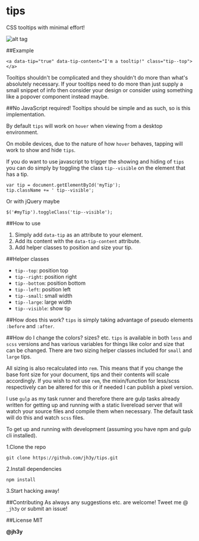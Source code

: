 tips
===
CSS tooltips with minimal effort!

![alt tag](https://raw.github.com/jh3y/pics/master/tips/tips.png)

##Example

    <a data-tip="true" data-tip-content="I'm a tooltip!" class="tip--top"></a>

Tooltips shouldn't be complicated and they shouldn't do more than what's absolutely necessary. If your tooltips need to do more than just supply a small snippet of info then consider your design or consider using something like a popover component instead maybe.

##No JavaScript required!
Tooltips should be simple and as such, so is this implementation.

By default `tips` will work on `hover` when viewing from a desktop environment.

On mobile devices, due to the nature of how `hover` behaves, tapping will work to show and hide `tips`.

If you do want to use javascript to trigger the showing and hiding of `tips` you can do simply by toggling the class `tip--visible` on the element that has a tip.

    var tip = document.getElementById('myTip');
    tip.className += ' tip--visible';

Or with jQuery maybe

    $('#myTip').toggleClass('tip--visible');

##How to use
1. Simply add `data-tip` as an attribute to your element.
2. Add its content with the `data-tip-content` attribute.
3. Add helper classes to position and size your tip.

##Helper classes
* `tip--top`: position top
* `tip--right`: position right
* `tip--bottom`: position bottom
* `tip--left`: position left
* `tip--small`: small width
* `tip--large`: large width
* `tip--visible`: show tip

##How does this work?
`tips` is simply taking advantage of pseudo elements `:before` and `:after`.

##How do I change the colors? sizes? etc.
`tips` is available in both `less` and `scss` versions and has various variables for things like color and size that can be changed. There are two sizing helper classes included for `small` and `large` tips.

All sizing is also recalculated into `rem`. This means that if you change the base font size for your document, tips and their contents will scale accordingly. If you wish to not use `rem`, the mixin/function for less/scss respectively can be altered for this or if needed I can publish a pixel version.

I use `gulp` as my task runner and therefore there are gulp tasks already written for getting up and running with a static livereload server that will watch your source files and compile them when necessary. The default task will do this and watch `scss` files.

To get up and running with development (assuming you have npm and gulp cli installed).

1.Clone the repo

    git clone https://github.com/jh3y/tips.git

2.Install dependencies

    npm install

3.Start hacking away!

##Contributing
As always any suggestions etc. are welcome!
Tweet me @ `_jh3y` or submit an issue!

##License
MIT

__@jh3y__
